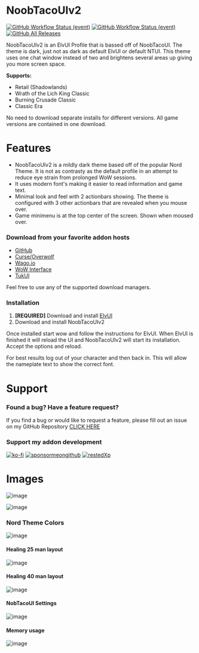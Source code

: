 # NoobTacoUIv2

[![GitHub Workflow Status (event)](https://img.shields.io/github/workflow/status/noobtaco/NoobTacoUIv2/CI?label=CI&logo=github&style=for-the-badge)](https://github.com/NoobTaco/NoobTacoUIv2/actions?query=workflow%3ACI) [![GitHub Workflow Status (event)](https://img.shields.io/github/workflow/status/NoobTaco/NoobTacoUIv2/Release?logo=github&style=for-the-badge)](https://github.com/NoobTaco/NoobTacoUIv2/actions?query=workflow%3ARelease) [![GitHub All Releases](https://img.shields.io/github/downloads/NoobTaco/NoobTacoUIv2/total?logo=github&style=for-the-badge)](https://github.com/NoobTaco/NoobTacoUIv2/releases/latest)

NoobTacoUIv2 is an ElvUI Profile that is bassed off of NoobTacoUI. The theme is dark, just not as dark as default ElvUI or default NTUI. This theme uses one chat window instead of two and brightens several areas up giving you more screen space.

**Supports:**

-   Retail (Shadowlands)
-   Wrath of the Lich King Classic
-   Burning Crusade Classic
-   Classic Era

No need to download separate installs for different versions. All game versions are contained in one download.

# Features

-   NoobTacoUIv2 is a mildly dark theme based off of the popular Nord Theme. It is not as contrasty as the default profile in an attempt to reduce eye strain from prolonged WoW sessions.
-   It uses modern font's making it easier to read information and game text.
-   Minimal look and feel with 2 actionbars showing. The theme is configured with 3 other actionbars that are revealed when you mouse over.
-   Game minimenu is at the top center of the screen. Shown when moused over.

### Download from your favorite addon hosts

-   [GitHub](https://github.com/NoobTaco/NoobTacoUIv2/releases/latest)
-   [Curse/Overwolf](https://www.curseforge.com/wow/addons/NoobTacoUIv2)
-   [Wago.io](https://addons.wago.io/addons/NoobTacoUIv2)
-   [WoW Interface](https://www.wowinterface.com/downloads/info25744-NoobTacoUIv2.html)
-   [TukUI](https://www.tukui.org/addons.php?id=187)

Feel free to use any of the supported download managers.

### Installation

1. **[REQUIRED]** Download and install [ElvUI](https://www.tukui.org/download.php?ui=elvui)
2. Download and install NoobTacoUIv2

Once installed start wow and follow the instructions for ElvUI. When ElvUI is finished it will reload the UI and NoobTacoUIv2 will start its installation. Accept the options and reload.

For best results log out of your character and then back in. This will allow the nameplate text to show the correct font.

# Support

### Found a bug? Have a feature request?

If you find a bug or would like to request a feature, please fill out an issue on my GitHub Repository [CLICK HERE](https://github.com/NoobTaco/NoobTacoUIv2/issues)

### Support my addon development

[![ko-fi](https://www.ko-fi.com/img/githubbutton_sm.svg)](https://ko-fi.com/G2G01GM9G)
[![sponsormeongithub](https://user-images.githubusercontent.com/1172935/97088810-463e0e00-15e8-11eb-8078-f18da01c6e9e.png)](https://github.com/sponsors/NoobTaco)
[![restedXp](https://www.restedxp.com/wp-content/uploads/2021/05/rxp-promo-banner_short.gif)](https://www.restedxp.com/ref/NoobTaco)

# Images

![image](https://user-images.githubusercontent.com/1172935/98390782-b1d1a380-200a-11eb-901c-9c772adc8987.png)

![image](https://user-images.githubusercontent.com/1172935/98391018-f78e6c00-200a-11eb-971b-88969775d12c.png)

### Nord Theme Colors

![image](https://user-images.githubusercontent.com/1172935/98390923-d7f74380-200a-11eb-9e62-cdfdedd168b0.png)

#### Healing 25 man layout

![image](https://user-images.githubusercontent.com/1172935/98392199-86e84f00-200c-11eb-9504-0d04fc4bb902.png)

#### Healing 40 man layout

![image](https://user-images.githubusercontent.com/1172935/98391578-acc12400-200b-11eb-93f8-cdc7a4e05a7b.png)

#### NobTacoUI Settings

![image](https://user-images.githubusercontent.com/1172935/98392414-d2026200-200c-11eb-9d42-8f49597056bd.png)

#### Memory usage

![image](https://user-images.githubusercontent.com/1172935/98391292-4cca7d80-200b-11eb-8c8b-a247487d85e4.png)
